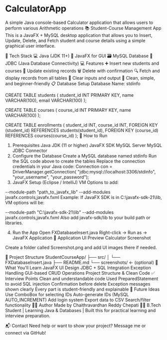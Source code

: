 # CalculatorApp
A simple Java console-based Calculator application that allows users to perform various Arithmetic operations 
📚 Student-Course Management App
This is a JavaFX + MySQL desktop application that allows you to Insert, Update, Delete, and Fetch student and course details using a simple graphical user interface.

🔧 Tech Stack
💻 Java (JDK 11+)
🎨 JavaFX for GUI
🗃️ MySQL Database
🔌 JDBC (Java Database Connectivity)
💻 Features
➕ Insert new students and courses
📝 Update existing records
🗑️ Delete with confirmation
🔍 Fetch and display records from all tables
🧹 Clear inputs and output
🎯 Clean, simple, and beginner-friendly
📋 Database Setup
Database Name: stdinfo

CREATE TABLE students (
  student_id INT PRIMARY KEY,
  name VARCHAR(100),
  email VARCHAR(100)
);

CREATE TABLE courses (
  course_id INT PRIMARY KEY,
  name VARCHAR(100)
);

CREATE TABLE enrollments (
  student_id INT,
  course_id INT,
  FOREIGN KEY (student_id) REFERENCES students(student_id),
  FOREIGN KEY (course_id) REFERENCES courses(course_id)
);
🚀 How to Run
1. Prerequisites
Java JDK (11 or higher)
JavaFX SDK
MySQL Server
MySQL JDBC Connector
2. Configure the Database
Create a MySQL database named stdinfo
Run the SQL code above to create the tables
Replace the connection credentials in your Java code:
Connection con = DriverManager.getConnection(
  "jdbc:mysql://localhost:3306/stdinfo", "your_username", "your_password");
3. JavaFX Setup (Eclipse / IntelliJ)
VM Options to add:

--module-path "path_to_javafx_lib" --add-modules javafx.controls,javafx.fxml
Example:
If JavaFX SDK is in C:\javafx-sdk-21\lib, VM options will be:

--module-path "C:\javafx-sdk-21\lib" --add-modules javafx.controls,javafx.fxml
Also add javafx-sdk/lib to your build path or libraries.

4. Run the App
Open FXDatabaseInsert.java
Right-click → Run as → JavaFX Application
📸 Application UI Preview
Calculator Screenshot

Create a folder called Screenshot.png and add UI images there if needed.

📂 Project Structure
StudentCourseApp/
├── src/
│   └── FXDatabaseInsert.java
├── README.md
└── screenshots/     ← (optional)
🧠 What You'll Learn
JavaFX UI Design
JDBC + SQL Integration
Exception Handling
GUI-based CRUD Operations
Project Structure & Clean Code
✅ Interview Points
Clean and understandable code
Used PreparedStatement to avoid SQL injection
Confirmation before delete
Exception messages shown clearly
Every part is student-friendly and explainable
🔮 Future Ideas
Use ComboBox for selecting IDs
Auto-generate IDs (MySQL AUTO_INCREMENT)
Add login system
Export data to CSV
Search/filter functionality
👨‍🎓 Author
Made by Chaithravardhan Reddy Chepati 👨‍💻
B.Tech Student | Learning Java & Databases | Built this for practical learning and interview preparation.

📬 Contact
Need help or want to show your project?
Message me or connect via GitHub!
